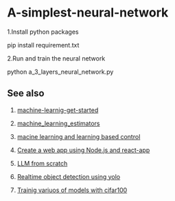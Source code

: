 # A-simplest-neural-network

1.Install python packages

pip install requirement.txt

2.Run and train the neural network

python a_3_layers_neural_network.py

## See also

1. [machine-learnig-get-started](https://github.com/LiuxhRobotAI/machine-learnig-get-started/)

2. [machine_learning_estimators](https://github.com/LiuxhRobotAI/machine_learning_estimators)

3. [macine learning and learning based control](https://github.com/LiuxhRobotAI/EQLM)

4. [Create a web app using Node.js and react-app](https://github.com/LiuxhRobotAI/my-app)

5. [LLM from scratch](https://github.com/LiuxhRobotAI/LLM-from-scratch)

6. [Realtime object detection using yolo](https://github.com/LiuxhRobotAI/realtime-object-detection-yolo)

7. [Trainig variuos of models with cifar100](https://github.com/LiuxhRobotAI/pytorch-cifar100)
